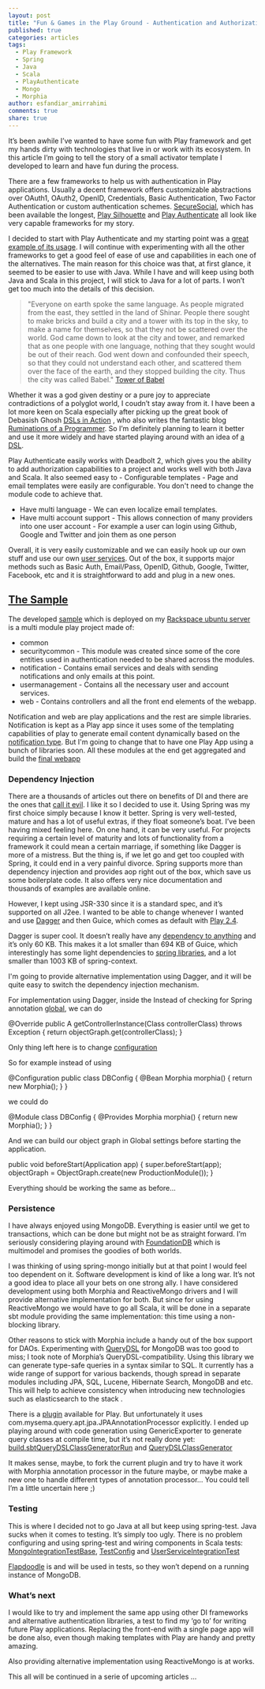 ```yaml
---
layout: post
title: "Fun & Games in the Play Ground - Authentication and Authorization"
published: true
categories: articles
tags: 
  - Play Framework
  - Spring
  - Java
  - Scala
  - PlayAuthenticate
  - Mongo
  - Morphia
author: esfandiar_amirrahimi
comments: true
share: true
---
```


It’s been awhile I’ve wanted to have some fun with Play framework and get my hands dirty with technologies that live in or work with its ecosystem. In this article I’m going to tell the story of a small activator template I developed to learn and have fun during the process.

There are a few frameworks to help us with authentication in Play applications.  Usually a decent framework offers customizable abstractions over OAuth1, OAuth2, OpenID, Credentials, Basic Authentication, Two Factor Authentication or custom authentication schemes. [SecureSocial](http://securesocial.ws/), which has been available the longest, [Play Silhouette](https://github.com/mohiva/play-silhouette) and [Play Authenticate](http://joscha.github.io/play-authenticate/) all look like very capable frameworks for my story.

I decided to start with Play Authenticate and my starting point was a [great example of its usage](https://github.com/ntenisOT/play-authenticate-mongo). I will continue with experimenting with all the other frameworks to get a good feel of ease of use and capabilities in each one of the alternatives. The main reason for this choice was that, at first glance, it seemed to be easier to use with Java. While I have and will keep using both Java and Scala in this project, I will stick to Java for a lot of parts. I won’t get too much into the details of this decision.

> "Everyone on earth spoke the same language. As people migrated from the east, they settled in the land of Shinar. People there sought to make bricks and build a city and a tower with its top in the sky, to make a name for themselves, so that they not be scattered over the world. God came down to look at the city and tower, and remarked that as one people with one language, nothing that they sought would be out of their reach. God went down and confounded their speech, so that they could not understand each other, and scattered them over the face of the earth, and they stopped building the city. Thus the city was called Babel." [Tower of Babel](http://en.wikipedia.org/wiki/Tower_of_Babel)

Whether it was a god given destiny or a pure joy to appreciate contradictions of a polyglot world, I coudn’t stay away from it. I have been a lot more keen on Scala especially after picking up the great book of Debasish Ghosh [DSLs in Action](http://www.amazon.ca/DSLs-Action-Debasish-Ghosh/dp/1935182455/ref=sr_1_1?ie=UTF8&qid=1431472859&sr=8-1&keywords=dsl+in+action) , who also writes the fantastic blog  [Ruminations of a Programmer](http://debasishg.blogspot.ca/). So I’m definitely planning to learn it better and use it more widely and have started playing around with an idea of [a DSL](https://github.com/esfand-r/appdirect-client-dsl). 

Play Authenticate easily works with Deadbolt 2, which gives you the ability to add authorization capabilities to a project and works well with both Java and Scala. It also seemed easy to - Configurable templates - Page and email templates were easily are configurable. You don't need to change the module code to achieve that. 
- Have multi language - We can even localize email templates.
- Have multi account support - This allows connection of many providers into one user account - For example a user can login using Github, Google and Twitter  and join them as one person 

Overall, it is very easily customizable and we can easily hook up our own stuff and use our own [user services](https://github.com/esfand-r/Play2.3-Spring-PlayAuthenticate-deadbolt2-and-mongo-with-morphia/tree/master/modules/usermanagement/src/main/java/com/mycane/usermanagement). Out of the box, it supports major methods such as Basic Auth, Email/Pass, OpenID, Github, Google, Twitter, Facebook, etc and it is straightforward to add and plug in a new ones.

## [The Sample](https://www.typesafe.com/activator/template/Play2.3-Spring-PlayAuthenticate-deadbolt2-and-mongo-with-morphia)
The developed [sample](https://github.com/esfand-r/Play2.3-Spring-PlayAuthenticate-deadbolt2-and-mongo-with-morphia) which is deployed on my [Rackspace ubuntu server](http://www.mycane.io) is a multi module play project made of:
- common
- securitycommon - This module was created since some of the core entities used in authentication needed to be shared across the modules.
- notification - Contains email services and deals with sending notifications and only emails at this point.
- usermanagement - Contains all the necessary user and account services.
- web - Contains controllers and all the front end elements of the webapp.

Notification and web are play applications and the rest are simple libraries. Notification is kept as a Play app since it uses some of the templating capabilities of play to generate email content dynamically based on the [notification type](https://github.com/esfand-r/Play2.3-Spring-PlayAuthenticate-deadbolt2-and-mongo-with-morphia/tree/master/modules/notification/app/com/mycane/notification/template). But I'm going to change that to have one Play App using a bunch of libraries soon. All these modules at the end get aggregated and build the [final webapp](https://github.com/esfand-r/Play2.3-Spring-PlayAuthenticate-deadbolt2-and-mongo-with-morphia/blob/master/build.sbt)

### Dependency Injection
There are a thousands of articles out there on benefits of DI and there are the ones that [call it evil](http://johannesbrodwall.com/2010/11/10/this-dependency-injection-madness-must-end/). I like it so I decided to use it. Using Spring was my first choice simply because I know it better. Spring is very well-tested, mature and has a lot of useful extras, if they float someone’s boat. I’ve been having mixed feeling here. On one hand, it can be very useful. For projects requiring a certain level of maturity and lots of functionality from a framework it could mean a certain marriage, if something like Dagger is more of a mistress.  But the thing is, if we let go and get too coupled with Spring, it could end in a very painful divorce. Spring supports more than dependency injection and provides aop right out of the box, which save us some boilerplate code. It also offers very nice documentation and thousands of examples are available online.

However, I kept using JSR-330 since it is a standard spec, and it’s supported on all J2ee. I wanted to be able to change whenever I wanted and use [Dagger](http://square.github.io/dagger/) and then Guice, which comes as default with [Play 2.4](https://www.playframework.com/documentation/2.4.x/JavaDependencyInjection). 

Dagger is super cool. It doesn’t really have any [dependency to anything](http://search.maven.org/#artifactdetails%7Ccom.squareup%7Cdagger%7C0.9.1%7Cjar) and it’s only 60 KB. This makes it a lot smaller than 694 KB of Guice, which interestingly has some light dependencies to [spring libraries](http://search.maven.org/#artifactdetails%7Ccom.google.inject%7Cguice%7C4.0%7Cjar), and a lot smaller than 1003 KB of spring-context.

I'm going to provide alternative implementation using Dagger, and it will be quite easy to switch the dependency injection mechanism. 

For implementation using Dagger, inside the Instead of checking for Spring annotation [global](https://github.com/esfand-r/Play2.3-Spring-PlayAuthenticate-deadbolt2-and-mongo-with-morphia/blob/master/app/WebGlobal.java), we can do

 @Override
 public <A> A getControllerInstance(Class<A> controllerClass) throws Exception {
        return objectGraph.get(controllerClass);
 }

Only thing left here is to change [configuration](https://github.com/esfand-r/Play2.3-Spring-PlayAuthenticate-deadbolt2-and-mongo-with-morphia/blob/master/modules/usermanagement/src/main/java/com/mycane/usermanagement/DBConfig.java)

So for example instead of using 

@Configuration
public class DBConfig {
  @Bean
  Morphia morphia() {
     return new Morphia();
  }
}

we could do

@Module
class DBConfig {
  @Provides Morphia morphia() {
    return new Morphia();
  }
}

And we can build our object graph in Global settings before starting the application.

  public void beforeStart(Application app) {
      super.beforeStart(app);
      objectGraph = ObjectGraph.create(new ProductionModule());
  }

Everything should be working the same as before... 

### Persistence
I have always enjoyed using MongoDB. Everything is easier until we get to transactions, which can be done but might not be as straight forward. I’m seriously considering playing around with [FoundationDB](https://foundationdb.com/) which is multimodel and promises the goodies of both worlds. 

I was thinking of using spring-mongo initially but at that point I would feel too dependent on it. Software development is kind of like a long war. It’s not a good idea to place all your bets on one strong ally. I have considered development using both Morphia and ReactiveMongo drivers and I will provide alternative implementation for both. But since for using ReactiveMongo we would have to go all Scala, it will be done in a separate sbt module providing the same implementation: this time using a non-blocking library. 

Other reasons to stick with Morphia include a handy out of the box support for DAOs. Experimenting with [QueryDSL](http://www.querydsl.com) for MongoDB was too good to miss; I took note of Morphia’s QueryDSL-compatibility. Using this library we can generate type-safe queries in a syntax similar to SQL. It currently has a wide range of support for various backends, though spread in separate modules including JPA, SQL, Lucene, Hibernate Search, MongoDB and etc. This will help to achieve consistency when introducing new technologies such as elasticsearch to the stack .

There is a [plugin](https://github.com/CedricGatay/play-querydsl/blob/master/library/src/main/scala/QueryDSLPlugin.scala) available for Play. But unfortunately it uses com.mysema.query.apt.jpa.JPAAnnotationProcessor explicitly. I ended up playing around with code generation using GenericExporter to generate query classes at compile time, but it’s not really done yet: [build.sbt](https://github.com/esfand-r/Play2.3-Spring-PlayAuthenticate-deadbolt2-and-mongo-with-morphia/blob/master/build.sbt)[QueryDSLClassGeneratorRun](https://github.com/esfand-r/Play2.3-Spring-PlayAuthenticate-deadbolt2-and-mongo-with-morphia/blob/master/project/QueryDSLClassGeneratorRun.scala) and [QueryDSLClassGenerator](https://github.com/esfand-r/Play2.3-Spring-PlayAuthenticate-deadbolt2-and-mongo-with-morphia/blob/master/modules/securitycommon/src/main/java/com/mycane/security/model/QueryDSLClassGenerator.java) 

It makes sense, maybe, to fork the current plugin and try to have it work with Morphia annotation processor in the future maybe, or maybe make a new one to handle different types of annotation processor… You could tell I’m a little uncertain here ;)

### Testing
This is where I decided not to go Java at all but keep using spring-test. Java sucks when it comes to testing. It’s simply too ugly. There is no problem configuring and using spring-test and wiring components in Scala tests: 
[MongoIntegrationTestBase](https://github.com/esfand-r/Play2.3-Spring-PlayAuthenticate-deadbolt2-and-mongo-with-morphia/blob/master/modules/usermanagement/src/test/scala/com/mycane/usermanagement/MongoIntegrationTestBase.scala), [TestConfig](https://github.com/esfand-r/Play2.3-Spring-PlayAuthenticate-deadbolt2-and-mongo-with-morphia/blob/master/modules/usermanagement/src/test/scala/com/mycane/usermanagement/TestConfig.java) and [UserServiceIntegrationTest](https://github.com/esfand-r/Play2.3-Spring-PlayAuthenticate-deadbolt2-and-mongo-with-morphia/blob/master/modules/usermanagement/src/test/scala/com/mycane/usermanagement/service/user/UserServiceIntegrationTest.scala)

[Flapdoodle](https://github.com/flapdoodle-oss/de.flapdoodle.embed.mongo) is and will be used in tests, so they won’t depend on a running instance of MongoDB.


### What’s next
I would like to try and implement the same app using other DI frameworks and alternative authentication libraries, a test to find my ‘go to’ for writing future Play applications. Replacing the front-end with a single page app will be done also, even though making templates with Play are handy and pretty amazing. 

Also providing alternative implementation using ReactiveMongo is at works.

This all will be continued in a serie of upcoming articles ...

